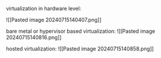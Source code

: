 virtualization in hardware level:

![[Pasted image 20240715140407.png]]


bare metal or hypervisor based virtualization:
![[Pasted image 20240715140816.png]]


hosted virtualization:
![[Pasted image 20240715140858.png]]